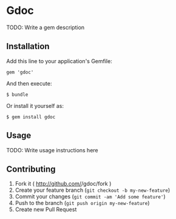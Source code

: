 # Gdoc

TODO: Write a gem description

## Installation

Add this line to your application's Gemfile:

    gem 'gdoc'

And then execute:

    $ bundle

Or install it yourself as:

    $ gem install gdoc

## Usage

TODO: Write usage instructions here

## Contributing

1. Fork it ( http://github.com/<my-github-username>/gdoc/fork )
2. Create your feature branch (`git checkout -b my-new-feature`)
3. Commit your changes (`git commit -am 'Add some feature'`)
4. Push to the branch (`git push origin my-new-feature`)
5. Create new Pull Request
